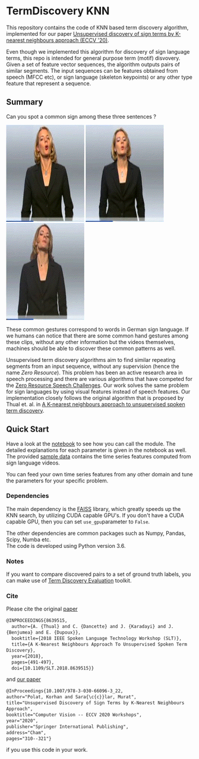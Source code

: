 # TermDiscovery KNN

This repository contains the code of KNN based term discovery algorithm, implemented for our paper  [Unsupervised discovery of sign terms by K-nearest neighbours approach (ECCV '20)](https://link.springer.com/chapter/10.1007/978-3-030-66096-3_22  "Link to paper"). 

Even though we implemented this algorithm for discovery of sign language terms, this repo is intended for general purpose term (motif) disvovery. Given a set of feature vector sequences, the algorithm outputs pairs of similar segments. The input sequences can be features obtained from speech (MFCC etc), or sign language (skeleton keypoints) or any other type feature that represent a sequence. 

## Summary
Can you spot a common sign among these three sentences ?

![](./figs/example_1.gif "segment 1")
![](./figs/example_2.gif "segment 2")
![](./figs/example_3.gif "segment 3")

These common gestures correspond to words in German sign language. If we humans can notice that there are some common hand gestures among these clips, without any other information but the videos themselves, machines should be able to discover these common patterns as well. 

Unsupervised term discovery algorithms aim to find similar repeating segments from an input sequence, without any supervision (hence the name *Zero Resource*). This problem has been an active research area in speech processing and there are various algorithms that have competed for the [Zero Resource Speech Challenges](https://www.zerospeech.com/). Our work solves the same problem for sign languages by using visual features instead of speech features. Our implementation closely follows the original algorithm that is proposed by Thual et. al. in [A K-nearest neighbours approach to unsupervised spoken term discovery](https://hal.archives-ouvertes.fr/hal-01947953). 

## Quick Start

Have a look at the [notebook](./Run_KNN_UTD.ipynb "Run_KNN_UTD.ipynb") to see how you can call the module. The detailed explanations for each parameter is given in the notebook as well. The provided [sample data](./data) contains the time series features computed from sign language videos. 

You can feed your own time series features from any other domain and tune the parameters for your specific problem.  

### Dependencies

The main dependency is the [FAISS](https://github.com/facebookresearch/faiss) library, which greatly speeds up the KNN search, by utilizing CUDA capable GPU's.  If you don't have a CUDA capable GPU, then you can set `use_gpu`parameter to `False`.  

The other dependencies are common packages such as Numpy, Pandas, Scipy, Numba etc.  
The code is developed using Python version 3.6.

### Notes

If you want to compare discovered pairs to a set of ground truth labels, you can make use of [Term Discovery Evaluation](https://github.com/korhanpolat/tdev2 "TDE Toolkit") toolkit. 


### Cite

Please cite the original [paper](https://hal.archives-ouvertes.fr/hal-01947953 "A K-nearest neighbours approach to unsupervised spoken term discovery")

```
@INPROCEEDINGS{8639515,
  author={A. {Thual} and C. {Dancette} and J. {Karadayi} and J. {Benjumea} and E. {Dupoux}},
  booktitle={2018 IEEE Spoken Language Technology Workshop (SLT)}, 
  title={A K-Nearest Neighbours Approach To Unsupervised Spoken Term Discovery}, 
  year={2018},
  pages={491-497},
  doi={10.1109/SLT.2018.8639515}}
```

and [our paper](https://link.springer.com/chapter/10.1007/978-3-030-66096-3_22 "Unsupervised discovery of sign terms by K-nearest neighbours approach ")

```
@InProceedings{10.1007/978-3-030-66096-3_22,
author="Polat, Korhan and Sara{\c{c}}lar, Murat",
title="Unsupervised Discovery of Sign Terms by K-Nearest Neighbours Approach",
booktitle="Computer Vision -- ECCV 2020 Workshops",
year="2020",
publisher="Springer International Publishing",
address="Cham",
pages="310--321"}
```

if you use this code in your work.
